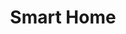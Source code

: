 ---
layout: page
title: Smart Home
description: "IoT.<br> Multi-Functional Secured Smart Home"
img: assets/img/home_front_cropped.png
redirect: https://github.com/xkhainguyen/smart-home
importance: 2
category: class
---